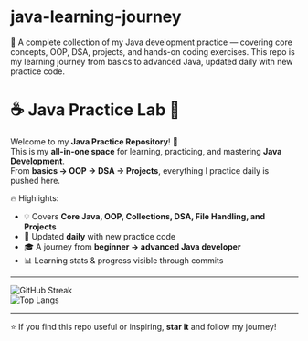 # java-learning-journey
📘 A complete collection of my Java development practice — covering core concepts, OOP, DSA, projects, and hands-on coding exercises. This repo is my learning journey from basics to advanced Java, updated daily with new practice code.
# ☕ Java Practice Lab 🚀

Welcome to my **Java Practice Repository**! 🎯  
This is my **all-in-one space** for learning, practicing, and mastering **Java Development**.  
From **basics → OOP → DSA → Projects**, everything I practice daily is pushed here.  

🔥 Highlights:  
- 💡 Covers **Core Java, OOP, Collections, DSA, File Handling, and Projects**  
- 📝 Updated **daily** with new practice code  
- 🎓 A journey from **beginner → advanced Java developer**  
- 📊 Learning stats & progress visible through commits  

---

![GitHub Streak](https://streak-stats.demolab.com?user=codewitharjun214&theme=tokyonight&hide_border=true)  
![Top Langs](https://github-readme-stats.vercel.app/api/top-langs/?username=codewitharjun214&layout=compact&theme=tokyonight&hide_border=true)  

---

⭐ If you find this repo useful or inspiring, **star it** and follow my journey!  
